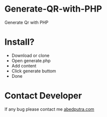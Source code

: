 # Generate-QR-with-PHP
Generate Qr with PHP

# Install?
- Download or clone
- Open generate.php
- Add content
- Click generate buttom
- Done

# Contact Developer
If any bug please contact me <a href="http://abedputra.com">abedputra.com</a>
